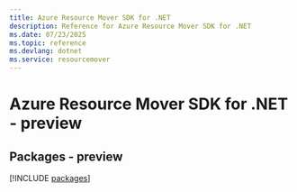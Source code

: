 ```yaml
---
title: Azure Resource Mover SDK for .NET
description: Reference for Azure Resource Mover SDK for .NET
ms.date: 07/23/2025
ms.topic: reference
ms.devlang: dotnet
ms.service: resourcemover
---
```

# Azure Resource Mover SDK for .NET - preview
## Packages - preview
[!INCLUDE [packages](resource-mover-index.md)]
